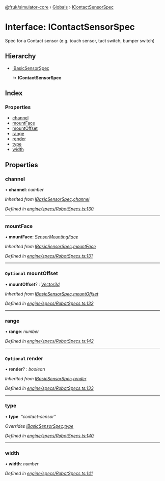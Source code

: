 [@fruk/simulator-core](../README.md) › [Globals](../globals.md) › [IContactSensorSpec](icontactsensorspec.md)

# Interface: IContactSensorSpec

Spec for a Contact sensor (e.g. touch sensor, tact switch, bumper switch)

## Hierarchy

* [IBasicSensorSpec](ibasicsensorspec.md)

  ↳ **IContactSensorSpec**

## Index

### Properties

* [channel](icontactsensorspec.md#channel)
* [mountFace](icontactsensorspec.md#mountface)
* [mountOffset](icontactsensorspec.md#optional-mountoffset)
* [range](icontactsensorspec.md#range)
* [render](icontactsensorspec.md#optional-render)
* [type](icontactsensorspec.md#type)
* [width](icontactsensorspec.md#width)

## Properties

###  channel

• **channel**: *number*

*Inherited from [IBasicSensorSpec](ibasicsensorspec.md).[channel](ibasicsensorspec.md#channel)*

*Defined in [engine/specs/RobotSpecs.ts:130](https://github.com/FRUK-Simulator/SimulatorCore/blob/cdc4cfb/src/engine/specs/RobotSpecs.ts#L130)*

___

###  mountFace

• **mountFace**: *[SensorMountingFace](../enums/sensormountingface.md)*

*Inherited from [IBasicSensorSpec](ibasicsensorspec.md).[mountFace](ibasicsensorspec.md#mountface)*

*Defined in [engine/specs/RobotSpecs.ts:131](https://github.com/FRUK-Simulator/SimulatorCore/blob/cdc4cfb/src/engine/specs/RobotSpecs.ts#L131)*

___

### `Optional` mountOffset

• **mountOffset**? : *[Vector3d](../globals.md#vector3d)*

*Inherited from [IBasicSensorSpec](ibasicsensorspec.md).[mountOffset](ibasicsensorspec.md#optional-mountoffset)*

*Defined in [engine/specs/RobotSpecs.ts:132](https://github.com/FRUK-Simulator/SimulatorCore/blob/cdc4cfb/src/engine/specs/RobotSpecs.ts#L132)*

___

###  range

• **range**: *number*

*Defined in [engine/specs/RobotSpecs.ts:142](https://github.com/FRUK-Simulator/SimulatorCore/blob/cdc4cfb/src/engine/specs/RobotSpecs.ts#L142)*

___

### `Optional` render

• **render**? : *boolean*

*Inherited from [IBasicSensorSpec](ibasicsensorspec.md).[render](ibasicsensorspec.md#optional-render)*

*Defined in [engine/specs/RobotSpecs.ts:133](https://github.com/FRUK-Simulator/SimulatorCore/blob/cdc4cfb/src/engine/specs/RobotSpecs.ts#L133)*

___

###  type

• **type**: *"contact-sensor"*

*Overrides [IBasicSensorSpec](ibasicsensorspec.md).[type](ibasicsensorspec.md#type)*

*Defined in [engine/specs/RobotSpecs.ts:140](https://github.com/FRUK-Simulator/SimulatorCore/blob/cdc4cfb/src/engine/specs/RobotSpecs.ts#L140)*

___

###  width

• **width**: *number*

*Defined in [engine/specs/RobotSpecs.ts:141](https://github.com/FRUK-Simulator/SimulatorCore/blob/cdc4cfb/src/engine/specs/RobotSpecs.ts#L141)*
